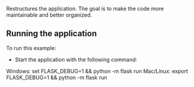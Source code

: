 
Restructures the application. The goal is to make the code more maintainable and better organized. 

Running the application
-----------------------

To run this example:
- Start the application with the following command:

Windows:    set FLASK_DEBUG=1 && python -m flask run
Mac/Linux:   export FLASK_DEBUG=1 && python -m flask run